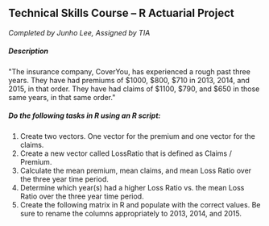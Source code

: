## Technical Skills Course – R Actuarial Project
*Completed by Junho Lee, Assigned by TIA*

##### Description
"The insurance company, CoverYou, has experienced a rough past three years. They have had premiums of $1000, $800, $710 in 2013, 2014, and 2015, in that order. They have had claims of $1100, $790, and $650 in those same years, in that same order."

##### Do the following tasks in R using an R script:

1. Create two vectors. One vector for the premium and one vector for the claims.
2. Create a new vector called LossRatio that is defined as Claims / Premium.
3. Calculate the mean premium, mean claims, and mean Loss Ratio over the three year time period.
4. Determine which year(s) had a higher Loss Ratio vs. the mean Loss Ratio over the three year time period.
5. Create the following matrix in R and populate with the correct values. Be sure to rename the columns appropriately to 2013, 2014, and 2015.
